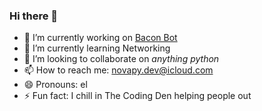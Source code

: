 ### Hi there 👋

<!--
**NeonSupernova/NeonSupernova** is a ✨ _special_ ✨ repository because its `README.md` (this file) appears on your GitHub profile.

Here are some ideas to get you started:

- 🔭 I’m currently working on ...
- 🌱 I’m currently learning ...
- 👯 I’m looking to collaborate on ...
- 🤔 I’m looking for help with ...
- 💬 Ask me about ...
- 📫 How to reach me: ...
- 😄 Pronouns: ...
- ⚡ Fun fact: ...
-->

- 🔭 I’m currently working on [Bacon Bot](https://github.com/NeonSupernova/BACNbot)
- 🌱 I’m currently learning Networking
- 👯 I’m looking to collaborate on *anything python*
- 📫 How to reach me: novapy.dev@icloud.com
- 😄 Pronouns: el
- ⚡ Fun fact: I chill in The Coding Den helping people out
